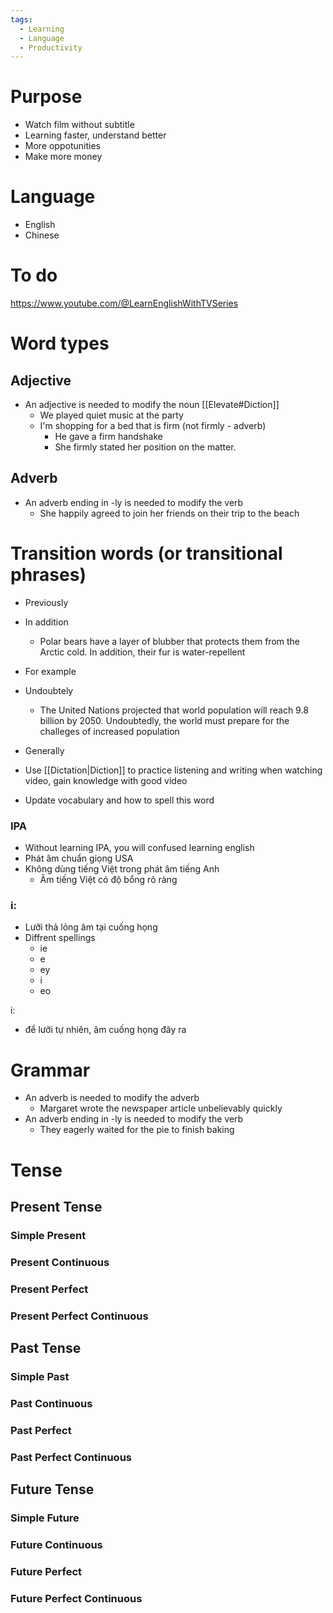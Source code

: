 ```yaml
---
tags:
  - Learning
  - Language
  - Productivity
---
```

# Purpose

- Watch film without subtitle
- Learning faster, understand better
- More oppotunities
- Make more money

# Language

- English
- Chinese

# To do

https://www.youtube.com/@LearnEnglishWithTVSeries

# Word types

## Adjective

- An adjective is needed to modify the noun [[Elevate#Diction]]
	- We played quiet music at the party
	- I'm shopping for a bed that is firm (not firmly - adverb)
		- He gave a firm handshake
		- She firmly stated her position on the matter.
## Adverb

- An adverb ending in -ly is needed to modify the verb
	- She happily agreed to join her friends on their trip to the beach

# Transition words (or transitional phrases)

- Previously
- In addition
	- Polar bears have a layer of blubber that protects them from the Arctic cold. In addition, their fur is water-repellent
- For example
- Undoubtely
	- The United Nations projected that world population will reach 9.8 billion by 2050. Undoubtedly, the world must prepare for the challeges of increased population
- Generally

- Use [[Dictation|Diction]] to practice listening and writing when watching video, gain knowledge with good video
- Update vocabulary and how to spell this word

### IPA

- Without learning IPA, you will confused learning english
- Phát âm chuẩn giọng USA
- Không dùng tiếng Việt trong phát âm tiếng Anh
	- Âm tiếng Việt có độ bổng rõ ràng

### i:

- Lưỡi thả lỏng âm tại cuống họng
- Diffrent spellings
	- ie
	- e
	- ey
	- i
	- eo

i:

- để lưỡi tự nhiên, âm cuống họng đây ra 

# Grammar

- An adverb is needed to modify the adverb
	- Margaret wrote the newspaper article unbelievably quickly
- An adverb ending in -ly is needed to modify the verb
	- They eagerly waited for the pie to finish baking

# Tense

## Present Tense

### Simple Present

### Present Continuous

### Present Perfect

### Present Perfect Continuous

## Past Tense

### Simple Past

### Past Continuous

### Past Perfect

### Past Perfect Continuous

## Future Tense

### Simple Future

### Future Continuous

### Future Perfect

### Future Perfect Continuous